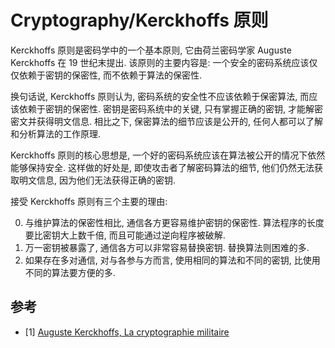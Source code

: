 # Cryptography/Kerckhoffs 原则

Kerckhoffs 原则是密码学中的一个基本原则, 它由荷兰密码学家 Auguste Kerckhoffs 在 19 世纪末提出. 该原则的主要内容是: 一个安全的密码系统应该仅仅依赖于密钥的保密性, 而不依赖于算法的保密性.

换句话说, Kerckhoffs 原则认为, 密码系统的安全性不应该依赖于保密算法, 而应该依赖于密钥的保密性. 密钥是密码系统中的关键, 只有掌握正确的密钥, 才能解密密文并获得明文信息. 相比之下, 保密算法的细节应该是公开的, 任何人都可以了解和分析算法的工作原理.

Kerckhoffs 原则的核心思想是, 一个好的密码系统应该在算法被公开的情况下依然能够保持安全. 这样做的好处是, 即使攻击者了解密码算法的细节, 他们仍然无法获取明文信息, 因为他们无法获得正确的密钥.

接受 Kerckhoffs 原则有三个主要的理由:

0. 与维护算法的保密性相比, 通信各方更容易维护密钥的保密性. 算法程序的长度要比密钥大上数千倍, 而且可能通过逆向程序被破解.
0. 万一密钥被暴露了, 通信各方可以非常容易替换密钥. 替换算法则困难的多.
0. 如果存在多对通信, 对与各参与方而言, 使用相同的算法和不同的密钥, 比使用不同的算法要方便的多.

## 参考

- [1]  [Auguste Kerckhoffs, La cryptographie militaire](https://www.petitcolas.net/kerckhoffs/index.html)
